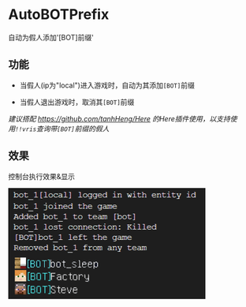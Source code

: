 # AutoBOTPrefix
自动为假人添加'[BOT]前缀'

## 功能

- 当假人(ip为"local")进入游戏时，自动为其添加`[BOT]`前缀

- 当假人退出游戏时，取消其`[BOT]`前缀

*建议搭配 https://github.com/tanhHeng/Here 的Here插件使用，以支持使用`!!vris`查询带`[BOT]`前缀的假人*

## 效果

控制台执行效果&显示

![example](./autobotprefix_img.png)
